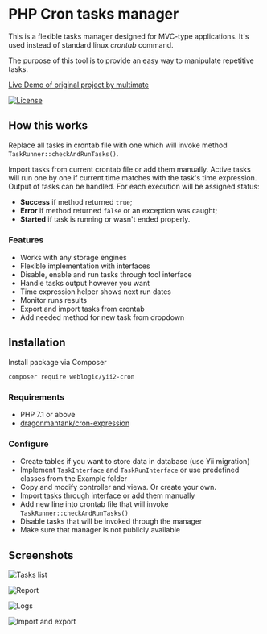 # PHP Cron tasks manager

This is a flexible tasks manager designed for MVC-type applications. It's used instead of standard linux *crontab* command.

The purpose of this tool is to provide an easy way to manipulate repetitive tasks. 

[Live Demo of original project by multimate](https://cron.multimate.ru)

[![License](http://img.shields.io/:license-mit-blue.svg)](http://doge.mit-license.org)

## How this works
Replace all tasks in crontab file with one which will invoke method ```TaskRunner::checkAndRunTasks()```.

Import tasks from current crontab file or add them manually. Active tasks will run one by one if current time matches with the task's time expression. Output of tasks can be handled. For each execution will be assigned status:
* **Success** if method returned ```true```; 
* **Error** if method returned ```false``` or an exception was caught; 
* **Started** if task is running or wasn't ended properly.

### Features
* Works with any storage engines
* Flexible implementation with interfaces
* Disable, enable and run tasks through tool interface
* Handle tasks output however you want
* Time expression helper shows next run dates
* Monitor runs results
* Export and import tasks from crontab
* Add needed method for new task from dropdown

## Installation

Install package via Composer
```
composer require weblogic/yii2-cron
```

### Requirements

* PHP 7.1 or above
* [dragonmantank/cron-expression](https://github.com/dragonmantank/cron-expression)

### Configure
* Create tables if you want to store data in database (use Yii migration)
* Implement `TaskInterface` and `TaskRunInterface` or use predefined classes from the Example folder
* Copy and modify controller and views. Or create your own.
* Import tasks through interface or add them manually
* Add new line into crontab file that will invoke ```TaskRunner::checkAndRunTasks()```
* Disable tasks that will be invoked through the manager
* Make sure that manager is not publicly available

## Screenshots

![Tasks list](https://cron.multimate.ru/img/Selection_006.png)

![Report](https://cron.multimate.ru/img/Selection_008.png)

![Logs](https://cron.multimate.ru/img/Selection_007.png)

![Import and export](https://cron.multimate.ru/img/Selection_003.png)
